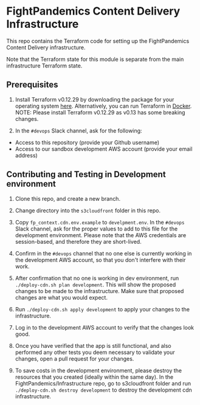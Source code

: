 # FightPandemics Content Delivery Infrastructure

This repo contains the Terraform code for setting up the FightPandemics Content Delivery infrastructure.

Note that the Terraform state for this module is separate from the main infrastructure Terraform state.

## Prerequisites

1. Install Terraform v0.12.29 by downloading the package for your operating system [here](https://www.terraform.io/downloads.html). Alternatively, you can run Terraform in [Docker](https://hub.docker.com/r/hashicorp/terraform). NOTE: Please install Terraform v0.12.29 as v0.13 has some breaking changes.

1. In the `#devops` Slack channel, ask for the following:
- Access to this repository (provide your Github username)
- Access to our sandbox development AWS account (provide your email address)

## Contributing and Testing in Development environment

1. Clone this repo, and create a new branch.

1. Change directory into the `s3cloudfront` folder in this repo.

1. Copy `fp_context.cdn.env.example` to `develpment.env`. In the `#devops` Slack channel, ask for the proper values to add to this file for the development environment. Please note that the AWS credentials are session-based, and therefore they are short-lived. 

1. Confirm in the `#devops` channel that no one else is currently working in the development AWS account, so that you don't interfere with their work.

1. After confirmation that no one is working in dev environment, run `./deploy-cdn.sh plan development`. This will show the proposed changes to be made to the infrastructure. Make sure that proposed changes are what you would expect.

1. Run `./deploy-cdn.sh apply development` to apply your changes to the infrastructure.

1. Log in to the development AWS account to verify that the changes look good.

1. Once you have verified that the app is still functional, and also performed any other tests you deem necessary to validate your changes, open a pull request for your changes.

1. To save costs in the development environment, please destroy the resources that you created (ideally within the same day). In the FightPandemics/Infrastructure repo, go to s3cloudfront folder and run `./deploy-cdn.sh destroy development` to destroy the development cdn infrastructure.
